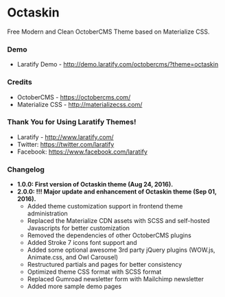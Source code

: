 # Octaskin
Free Modern and Clean OctoberCMS Theme based on Materialize CSS.

### Demo
- Laratify Demo - http://demo.laratify.com/octobercms/?theme=octaskin

### Credits
- OctoberCMS - https://octobercms.com/
- Materialize CSS - http://materializecss.com/

### Thank You for Using Laratify Themes!
- Laratify - http://www.laratify.com/
- Twitter: https://twitter.com/laratify
- Facebook: https://www.facebook.com/laratify

### Changelog
- **1.0.0: First version of Octaskin theme (Aug 24, 2016).**
- **2.0.0: !!! Major update and enhancement of Octaskin theme (Sep 01, 2016).**
  - Added theme customization support in frontend theme administration
  - Replaced the Materialize CDN assets with SCSS and self-hosted Javascripts for better customization
  - Removed the dependencies of other OctoberCMS plugins
  - Added Stroke 7 icons font support and
  - Added some optional awesome 3rd party jQuery plugins (WOW.js, Animate.css, and Owl Carousel)
  - Restructured partials and pages for better consistency
  - Optimized theme CSS format with SCSS format
  - Replaced Gumroad newsletter form with Mailchimp newsletter
  - Added more sample demo pages
